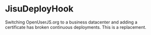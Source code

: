 JisuDeployHook
==============

Switching OpenUserJS.org to a business datacenter and adding a certificate has broken continuous deployments. This is a replacement.
